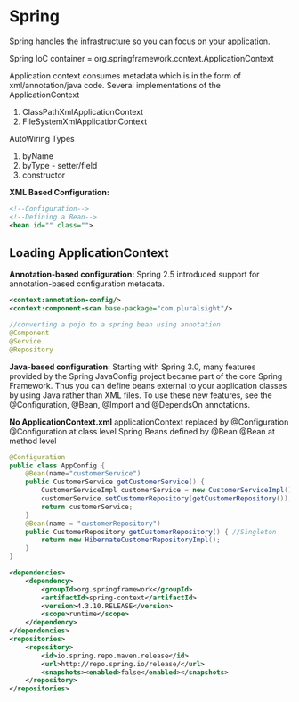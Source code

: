 # Spring 
Spring handles the infrastructure so you can focus on your application.

Spring IoC container = org.springframework.context.ApplicationContext

Application context consumes metadata which is in the form of xml/annotation/java code. Several implementations of the ApplicationContext
1. ClassPathXmlApplicationContext
2. FileSystemXmlApplicationContext

AutoWiring Types
1. byName
2. byType - setter/field
3. constructor

**XML Based Configuration:**
```xml 
<!--Configuration-->
<!--Defining a Bean-->
<bean id="" class="">
```

## Loading ApplicationContext

**Annotation-based configuration:** Spring 2.5 introduced support for annotation-based configuration metadata.

```xml
<context:annotation-config/>
<context:component-scan base-package="com.pluralsight"/>
```

```java
//converting a pojo to a spring bean using annotation
@Component
@Service
@Repository
```


**Java-based configuration:** Starting with Spring 3.0, many features provided by the Spring JavaConfig project became part of the core Spring Framework. Thus you can define beans external to your application classes by using Java rather than XML files. To use these new features, see the @Configuration, @Bean, @Import and @DependsOn annotations.

**No ApplicationContext.xml**
applicationContext replaced by @Configuration
@Configuration at class level
Spring Beans defined by @Bean
@Bean at method level


```java
@Configuration
public class AppConfig {
    @Bean(name="customerService")
    public CustomerService getCustomerService() {
        CustomerServiceImpl customerService = new CustomerServiceImpl();
        customerService.setCustomerRepository(getCustomerRepository());
        return customerService;
    }
    @Bean(name = "customerRepository")
    public CustomerRepository getCustomerRepository() { //Singleton
        return new HibernateCustomerRepositoryImpl();
    }
}
```


```xml
<dependencies>
    <dependency>
        <groupId>org.springframework</groupId>
        <artifactId>spring-context</artifactId>
        <version>4.3.10.RELEASE</version>
        <scope>runtime</scope>
    </dependency>
</dependencies>
<repositories>
    <repository>
        <id>io.spring.repo.maven.release</id>
        <url>http://repo.spring.io/release/</url>
        <snapshots><enabled>false</enabled></snapshots>
    </repository>
</repositories>
```


